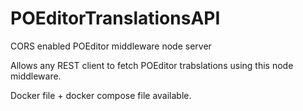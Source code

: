 # POEditorTranslationsAPI

CORS enabled POEditor middleware node server

Allows any REST client to fetch POEditor trabslations using this node middleware.

Docker file + docker compose file available.
